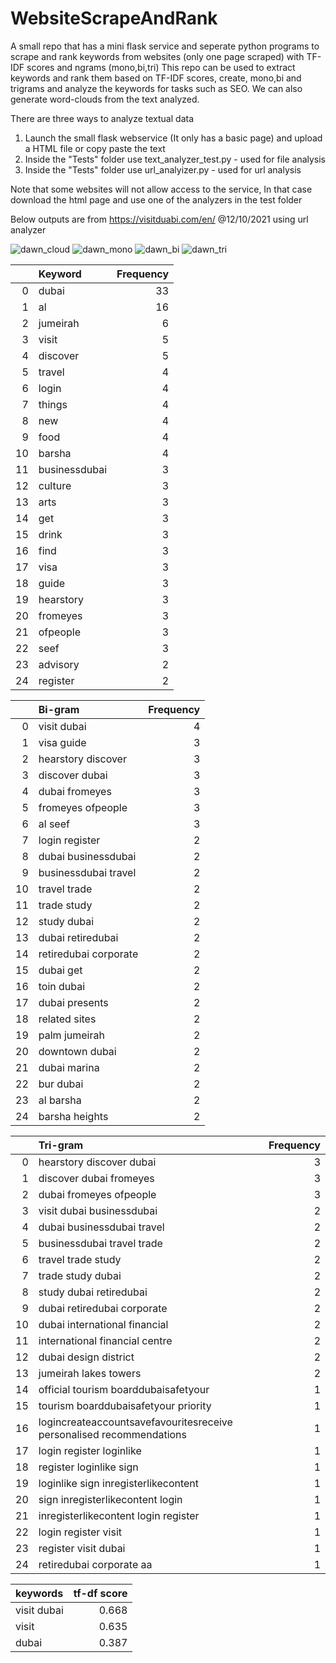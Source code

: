 # WebsiteScrapeAndRank
A small repo that has a mini flask service and seperate python programs to scrape and rank keywords from websites (only one page scraped) with TF-IDF scores and ngrams (mono,bi,tri)
This repo can be used to extract keywords and rank them based on TF-IDF scores, create, mono,bi and trigrams and analyze the keywords for tasks such as SEO.
We can also generate word-clouds from the text analyzed.

There are three ways to analyze textual data
 1. Launch the small flask webservice (It only has a basic page) and upload a HTML file or copy paste the text
 2. Inside the "Tests" folder use text_analyzer_test.py - used for file analysis
 3. Inside the "Tests" folder use url_analyizer.py - used for url analysis


Note that some websites will not allow access to the service, In that case download the html page and use one of the analyzers in the test folder

Below outputs are from https://visitduabi.com/en/ @12/10/2021 using url analyzer

![dawn_cloud](https://user-images.githubusercontent.com/2294224/136968819-12b83e5f-26e7-4c64-baba-70095d79ee16.png)
![dawn_mono](https://user-images.githubusercontent.com/2294224/136968822-a41950d0-6a8b-4970-824c-f2c69a04faa7.png)
![dawn_bi](https://user-images.githubusercontent.com/2294224/136968816-fb01601a-22ec-42ca-9faf-5d11255837f6.png)
![dawn_tri](https://user-images.githubusercontent.com/2294224/136968823-554e4a72-eedd-4b13-9994-3f6c90ad79b7.png)



|    | Keyword       |   Frequency |
|---:|:--------------|------------:|
|  0 | dubai         |          33 |
|  1 | al            |          16 |
|  2 | jumeirah      |           6 |
|  3 | visit         |           5 |
|  4 | discover      |           5 |
|  5 | travel        |           4 |
|  6 | login         |           4 |
|  7 | things        |           4 |
|  8 | new           |           4 |
|  9 | food          |           4 |
| 10 | barsha        |           4 |
| 11 | businessdubai |           3 |
| 12 | culture       |           3 |
| 13 | arts          |           3 |
| 14 | get           |           3 |
| 15 | drink         |           3 |
| 16 | find          |           3 |
| 17 | visa          |           3 |
| 18 | guide         |           3 |
| 19 | hearstory     |           3 |
| 20 | fromeyes      |           3 |
| 21 | ofpeople      |           3 |
| 22 | seef          |           3 |
| 23 | advisory      |           2 |
| 24 | register      |           2 |

|    | Bi-gram               |   Frequency |
|---:|:----------------------|------------:|
|  0 | visit dubai           |           4 |
|  1 | visa guide            |           3 |
|  2 | hearstory discover    |           3 |
|  3 | discover dubai        |           3 |
|  4 | dubai fromeyes        |           3 |
|  5 | fromeyes ofpeople     |           3 |
|  6 | al seef               |           3 |
|  7 | login register        |           2 |
|  8 | dubai businessdubai   |           2 |
|  9 | businessdubai travel  |           2 |
| 10 | travel trade          |           2 |
| 11 | trade study           |           2 |
| 12 | study dubai           |           2 |
| 13 | dubai retiredubai     |           2 |
| 14 | retiredubai corporate |           2 |
| 15 | dubai get             |           2 |
| 16 | toin dubai            |           2 |
| 17 | dubai presents        |           2 |
| 18 | related sites         |           2 |
| 19 | palm jumeirah         |           2 |
| 20 | downtown dubai        |           2 |
| 21 | dubai marina          |           2 |
| 22 | bur dubai             |           2 |
| 23 | al barsha             |           2 |
| 24 | barsha heights        |           2 |

|    | Tri-gram                                                             |   Frequency |
|---:|:---------------------------------------------------------------------|------------:|
|  0 | hearstory discover dubai                                             |           3 |
|  1 | discover dubai fromeyes                                              |           3 |
|  2 | dubai fromeyes ofpeople                                              |           3 |
|  3 | visit dubai businessdubai                                            |           2 |
|  4 | dubai businessdubai travel                                           |           2 |
|  5 | businessdubai travel trade                                           |           2 |
|  6 | travel trade study                                                   |           2 |
|  7 | trade study dubai                                                    |           2 |
|  8 | study dubai retiredubai                                              |           2 |
|  9 | dubai retiredubai corporate                                          |           2 |
| 10 | dubai international financial                                        |           2 |
| 11 | international financial centre                                       |           2 |
| 12 | dubai design district                                                |           2 |
| 13 | jumeirah lakes towers                                                |           2 |
| 14 | official tourism boarddubaisafetyour                                 |           1 |
| 15 | tourism boarddubaisafetyour priority                                 |           1 |
| 16 | logincreateaccountsavefavouritesreceive personalised recommendations |           1 |
| 17 | login register loginlike                                             |           1 |
| 18 | register loginlike sign                                              |           1 |
| 19 | loginlike sign inregisterlikecontent                                 |           1 |
| 20 | sign inregisterlikecontent login                                     |           1 |
| 21 | inregisterlikecontent login register                                 |           1 |
| 22 | login register visit                                                 |           1 |
| 23 | register visit dubai                                                 |           1 |
| 24 | retiredubai corporate aa                                             |           1 |

| keywords    |   tf-df score |
|:------------|--------------:|
| visit dubai |         0.668 |
| visit       |         0.635 |
| dubai       |         0.387 |


